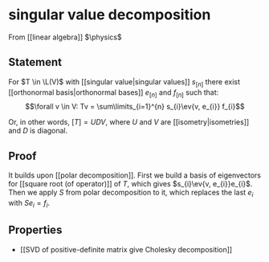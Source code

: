 # singular value decomposition
From [[linear algebra]]
$\physics$
## Statement
For $T \in \L(V)$ with [[singular value|singular values]] $s_{[n]}$ there exist  [[orthonormal basis|orthonormal bases]] $e_{[n]}$ and $f_{[n]}$ such that:
$$\forall v \in V: Tv = \sum\limits_{i=1}^{n} s_{i}\ev{v, e_{i}} f_{i}$$

Or, in other words, $[T] = UDV$, where $U$ and $V$ are [[isometry|isometries]] and $D$ is diagonal.

## Proof
It builds upon [[polar decomposition]]. First we build a basis of eigenvectors for [[square root (of operator)]] of $T$, which gives $s_{i}\ev{v, e_{i}}e_{i}$. Then we apply $S$ from polar decomposition to it, which replaces the last $e_i$ with $S e_i = f_i$.

## Properties
- [[SVD of positive-definite matrix give Cholesky decomposition]]
